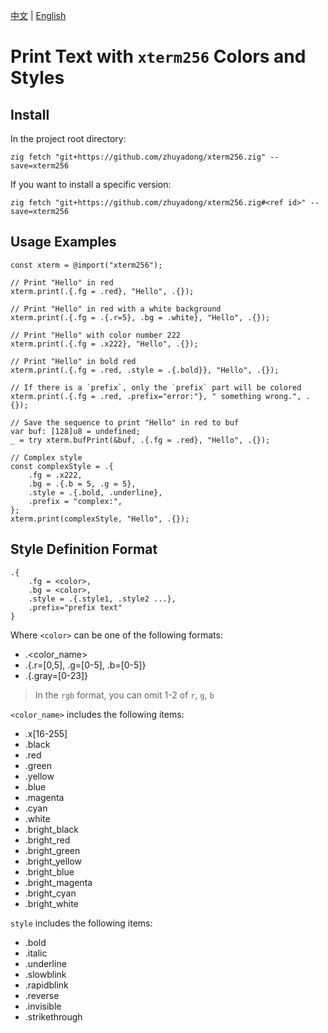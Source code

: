 [中文](README.CN.md) | [English](README.md)
# Print Text with `xterm256` Colors and Styles
## Install
In the project root directory:
```shell
zig fetch "git+https://github.com/zhuyadong/xterm256.zig" --save=xterm256
```
If you want to install a specific version:
```shell
zig fetch "git+https://github.com/zhuyadong/xterm256.zig#<ref id>" --save=xterm256
```

## Usage Examples
```zig
const xterm = @import("xterm256");

// Print "Hello" in red
xterm.print(.{.fg = .red}, "Hello", .{});

// Print "Hello" in red with a white background
xterm.print(.{.fg = .{.r=5}, .bg = .white}, "Hello", .{});

// Print "Hello" with color number 222
xterm.print(.{.fg = .x222}, "Hello", .{});

// Print "Hello" in bold red
xterm.print(.{.fg = .red, .style = .{.bold}}, "Hello", .{});

// If there is a `prefix`, only the `prefix` part will be colored
xterm.print(.{.fg = .red, .prefix="error:"}, " something wrong.", .{});

// Save the sequence to print "Hello" in red to buf
var buf: [128]u8 = undefined;
_ = try xterm.bufPrint(&buf, .{.fg = .red}, "Hello", .{});

// Complex style
const complexStyle = .{
    .fg = .x222,
    .bg = .{.b = 5, .g = 5},
    .style = .{.bold, .underline},
    .prefix = "complex:",
};
xterm.print(complexStyle, "Hello", .{});
```
## Style Definition Format
```zig
.{
    .fg = <color>,
    .bg = <color>,
    .style = .{.style1, .style2 ...},
    .prefix="prefix text"
}
```
Where `<color>` can be one of the following formats:
- .<color_name>
- .{.r=[0,5], .g=[0-5], .b=[0-5]}
- .{.gray=[0-23]}
> In the `rgb` format, you can omit 1-2 of `r`, `g`, `b`

`<color_name>` includes the following items:
- .x[16-255]
- .black
- .red
- .green
- .yellow
- .blue
- .magenta
- .cyan
- .white
- .bright_black
- .bright_red
- .bright_green
- .bright_yellow
- .bright_blue
- .bright_magenta
- .bright_cyan
- .bright_white

`style` includes the following items:
- .bold
- .italic
- .underline
- .slowblink
- .rapidblink
- .reverse
- .invisible
- .strikethrough